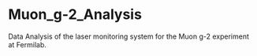 # Muon_g-2_Analysis
Data Analysis of the laser monitoring system for the Muon g-2 experiment at Fermilab.
